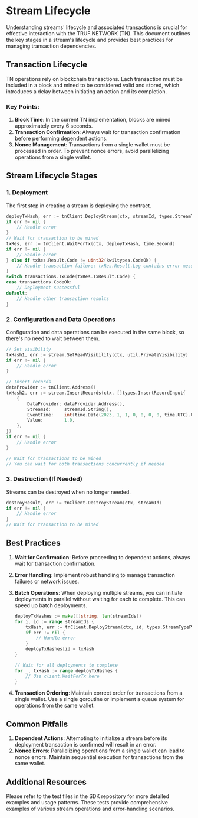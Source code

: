 # Stream Lifecycle

Understanding streams' lifecycle and associated transactions is crucial for effective interaction with the TRUF.NETWORK (TN). This document outlines the key stages in a stream's lifecycle and provides best practices for managing transaction dependencies.

## Transaction Lifecycle

TN operations rely on blockchain transactions. Each transaction must be included in a block and mined to be considered valid and stored, which introduces a delay between initiating an action and its completion.

### Key Points:

1. **Block Time**: In the current TN implementation, blocks are mined approximately every 6 seconds.
2. **Transaction Confirmation**: Always wait for transaction confirmation before performing dependent actions.
3. **Nonce Management**: Transactions from a single wallet must be processed in order. To prevent nonce errors, avoid parallelizing operations from a single wallet.

## Stream Lifecycle Stages

### 1. Deployment

The first step in creating a stream is deploying the contract.

```go
deployTxHash, err := tnClient.DeployStream(ctx, streamId, types.StreamTypePrimitive)
if err != nil {
    // Handle error
}
// Wait for transaction to be mined
txRes, err := tnClient.WaitForTx(ctx, deployTxHash, time.Second)
if err != nil {
    // Handle error
} else if txRes.Result.Code != uint32(kwiltypes.CodeOk) {
    // Handle transaction failure: txRes.Result.Log contains error message
}
switch transactions.TxCode(txRes.TxResult.Code) {
case transactions.CodeOk:
    // Deployment successful
default:
    // Handle other transaction results
}
```

### 2. Configuration and Data Operations

Configuration and data operations can be executed in the same block, so there's no need to wait between them.

```go
// Set visibility
txHash1, err := stream.SetReadVisibility(ctx, util.PrivateVisibility)
if err != nil {
    // Handle error
}

// Insert records
dataProvider := tnClient.Address()
txHash2, err := stream.InsertRecords(ctx, []types.InsertRecordInput{
    {
        DataProvider: dataProvider.Address(),
        StreamId:     streamId.String(),
        EventTime:    int(time.Date(2023, 1, 1, 0, 0, 0, 0, time.UTC).Unix()),
        Value:        1.0,
    },
})
if err != nil {
    // Handle error
}

// Wait for transactions to be mined
// You can wait for both transactions concurrently if needed
```

### 3. Destruction (If Needed)

Streams can be destroyed when no longer needed.

```go
destroyResult, err := tnClient.DestroyStream(ctx, streamId)
if err != nil {
    // Handle error
}
// Wait for transaction to be mined
```

## Best Practices

1. **Wait for Confirmation**: Before proceeding to dependent actions, always wait for transaction confirmation.
2. **Error Handling**: Implement robust handling to manage transaction failures or network issues.
3. **Batch Operations**: When deploying multiple streams, you can initiate deployments in parallel without waiting for each to complete. This can speed up batch deployments.

    ```go
    deployTxHashes := make([]string, len(streamIds))
    for i, id := range streamIds {
        txHash, err := tnClient.DeployStream(ctx, id, types.StreamTypePrimitive)
        if err != nil {
            // Handle error
        }
        deployTxHashes[i] = txHash
    }
    
    // Wait for all deployments to complete
    for _, txHash := range deployTxHashes {
        // Use client.WaitForTx here
    }
    ```

4. **Transaction Ordering**: Maintain correct order for transactions from a single wallet. Use a single goroutine or implement a queue system for operations from the same wallet.

## Common Pitfalls

1. **Dependent Actions**: Attempting to initialize a stream before its deployment transaction is confirmed will result in an error.
2. **Nonce Errors**: Parallelizing operations from a single wallet can lead to nonce errors. Maintain sequential execution for transactions from the same wallet.

## Additional Resources

Please refer to the test files in the SDK repository for more detailed examples and usage patterns. These tests provide comprehensive examples of various stream operations and error-handling scenarios.
